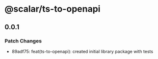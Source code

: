 # @scalar/ts-to-openapi

## 0.0.1

### Patch Changes

- 89adf75: feat(ts-to-openapi): created initial library package with tests

